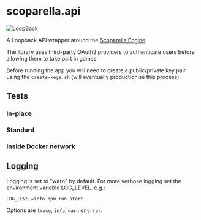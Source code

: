 # scoparella.api

[![LoopBack](<https://github.com/strongloop/loopback-next/raw/master/docs/site/imgs/branding/Powered-by-LoopBack-Badge-(blue)-@2x.png>)](http://loopback.io/)

A Loopback API wrapper around the [Scoparella Engine](https://github.com/garrypas/scoparella.engine).

The library uses third-party OAuth2 providers to authenticate users before allowing them to take part in games.

Before running the app you will need to create a public/private key pair using the `create-keys.sh` (will eventually productionise this process).

## Tests

### In-place

### Standard

### Inside Docker network

## Logging

Logging is set to "warn" by default. For more verbose logging set the environment variable LOG_LEVEL. e.g.:

`LOG_LEVEL=info npm run start`

Options are `trace`, `info`, `warn` or `error`.
